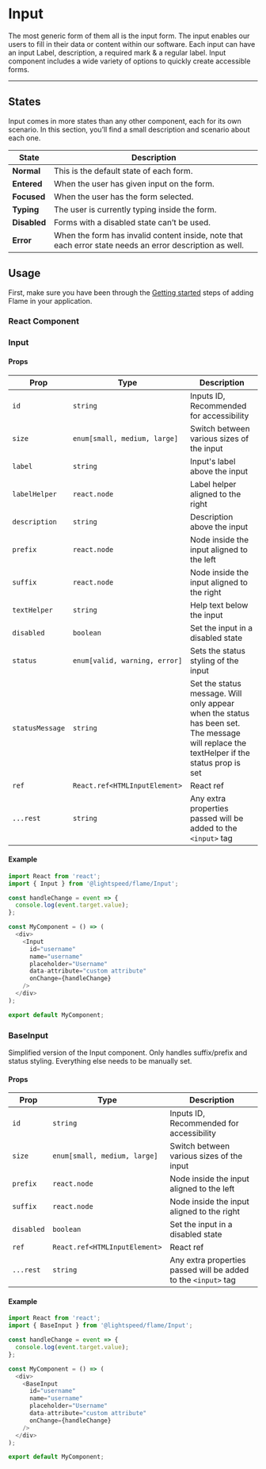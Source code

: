 # Input

The most generic form of them all is the input form. The input enables our users to fill in their data or content within our software. Each input can have an input Label, description, a required mark & a regular label. Input component includes a wide variety of options to quickly create accessible forms.

---

## States

Input comes in more states than any other component, each for its own scenario. In this section, you’ll find a small description and scenario about each one.

| State        | Description                                                                                              |
| ------------ | -------------------------------------------------------------------------------------------------------- |
| **Normal**   | This is the default state of each form.                                                                  |
| **Entered**  | When the user has given input on the form.                                                               |
| **Focused**  | When the user has the form selected.                                                                     |
| **Typing**   | The user is currently typing inside the form.                                                            |
| **Disabled** | Forms with a disabled state can’t be used.                                                               |
| **Error**    | When the form has invalid content inside, note that each error state needs an error description as well. |

## Usage

First, make sure you have been through the [Getting started](https://github.com/lightspeed/flame#getting-started) steps of adding Flame in your application.

### React Component

### Input

#### Props

| Prop            | Type                          | Description                                                                                                                              |
| --------------- | ----------------------------- | ---------------------------------------------------------------------------------------------------------------------------------------- |
| `id`            | `string`                      | Inputs ID, Recommended for accessibility                                                                                                 |
| `size`          | `enum[small, medium, large]`  | Switch between various sizes of the input                                                                                                |
| `label`         | `string`                      | Input's label above the input                                                                                                            |
| `labelHelper`   | `react.node`                  | Label helper aligned to the right                                                                                                        |
| `description`   | `string`                      | Description above the input                                                                                                              |
| `prefix`        | `react.node`                  | Node inside the input aligned to the left                                                                                                |
| `suffix`        | `react.node`                  | Node inside the input aligned to the right                                                                                               |
| `textHelper`    | `string`                      | Help text below the input                                                                                                                |
| `disabled`      | `boolean`                     | Set the input in a disabled state                                                                                                        |
| `status`        | `enum[valid, warning, error]` | Sets the status styling of the input                                                                                                     |
| `statusMessage` | `string`                      | Set the status message. Will only appear when the status has been set. The message will replace the textHelper if the status prop is set |
| `ref`           | `React.ref<HTMLInputElement>` | React ref                                                                                                                                |
| `...rest`       | `string`                      | Any extra properties passed will be added to the `<input>` tag                                                                           |

#### Example

```js
import React from 'react';
import { Input } from '@lightspeed/flame/Input';

const handleChange = event => {
  console.log(event.target.value);
};

const MyComponent = () => (
  <div>
    <Input
      id="username"
      name="username"
      placeholder="Username"
      data-attribute="custom attribute"
      onChange={handleChange}
    />
  </div>
);

export default MyComponent;
```

### BaseInput

Simplified version of the Input component. Only handles suffix/prefix and status styling. Everything else needs to be manually set.

#### Props

| Prop       | Type                          | Description                                                    |
| ---------- | ----------------------------- | -------------------------------------------------------------- |
| `id`       | `string`                      | Inputs ID, Recommended for accessibility                       |
| `size`     | `enum[small, medium, large]`  | Switch between various sizes of the input                      |
| `prefix`   | `react.node`                  | Node inside the input aligned to the left                      |
| `suffix`   | `react.node`                  | Node inside the input aligned to the right                     |
| `disabled` | `boolean`                     | Set the input in a disabled state                              |
| `ref`      | `React.ref<HTMLInputElement>` | React ref                                                      |
| `...rest`  | `string`                      | Any extra properties passed will be added to the `<input>` tag |

#### Example

```js
import React from 'react';
import { BaseInput } from '@lightspeed/flame/Input';

const handleChange = event => {
  console.log(event.target.value);
};

const MyComponent = () => (
  <div>
    <BaseInput
      id="username"
      name="username"
      placeholder="Username"
      data-attribute="custom attribute"
      onChange={handleChange}
    />
  </div>
);

export default MyComponent;
```
